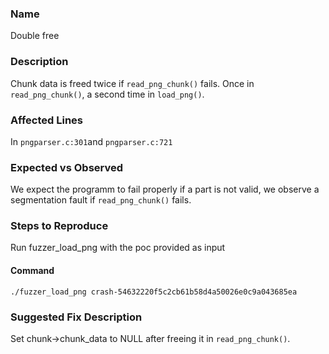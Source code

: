### Name
Double free

### Description
Chunk data is freed twice if `read_png_chunk()` fails. Once in `read_png_chunk()`, a second time in `load_png()`.

### Affected Lines
In `pngparser.c:301`and `pngparser.c:721`

### Expected vs Observed
We expect the programm to fail properly if a part is not valid, we observe a segmentation fault if `read_png_chunk()` fails.

### Steps to Reproduce
Run fuzzer_load_png with the poc provided as input

#### Command

```
./fuzzer_load_png crash-54632220f5c2cb61b58d4a50026e0c9a043685ea
```

### Suggested Fix Description
Set chunk->chunk_data to NULL after freeing it in `read_png_chunk()`.